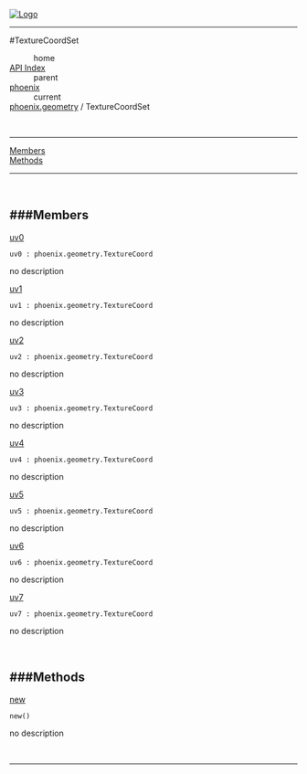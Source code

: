 
[![Logo](../../../images/logo.png)](../../../index.html)

---

#TextureCoordSet


&emsp;&emsp;&emsp;home   
[API Index](../../../api/index.html#phoenix.geometry)   
&emsp;&emsp;&emsp;parent    
[phoenix](../)     
&emsp;&emsp;&emsp;current    
[phoenix.geometry](./) / TextureCoordSet

<br/>

---


[Members](#Members)   
[Methods](#Methods)   


---

&nbsp;   

<a class="lift" name="Members" ></a>
###Members   
---
<a class="lift" name="uv0" href="#uv0">uv0</a>



`uv0 : phoenix.geometry.TextureCoord`

<span class="small_desc_flat"> no description </span>   

<a class="lift" name="uv1" href="#uv1">uv1</a>



`uv1 : phoenix.geometry.TextureCoord`

<span class="small_desc_flat"> no description </span>   

<a class="lift" name="uv2" href="#uv2">uv2</a>



`uv2 : phoenix.geometry.TextureCoord`

<span class="small_desc_flat"> no description </span>   

<a class="lift" name="uv3" href="#uv3">uv3</a>



`uv3 : phoenix.geometry.TextureCoord`

<span class="small_desc_flat"> no description </span>   

<a class="lift" name="uv4" href="#uv4">uv4</a>



`uv4 : phoenix.geometry.TextureCoord`

<span class="small_desc_flat"> no description </span>   

<a class="lift" name="uv5" href="#uv5">uv5</a>



`uv5 : phoenix.geometry.TextureCoord`

<span class="small_desc_flat"> no description </span>   

<a class="lift" name="uv6" href="#uv6">uv6</a>



`uv6 : phoenix.geometry.TextureCoord`

<span class="small_desc_flat"> no description </span>   

<a class="lift" name="uv7" href="#uv7">uv7</a>



`uv7 : phoenix.geometry.TextureCoord`

<span class="small_desc_flat"> no description </span>   

&nbsp;   

<a class="lift" name="Methods" ></a>
###Methods   
---
<a class="lift" name="new" href="#new">new</a>



`new() `

<span class="small_desc_flat"> no description </span>   



&nbsp;
&nbsp;
&nbsp;

---  


&nbsp;   
&nbsp;   